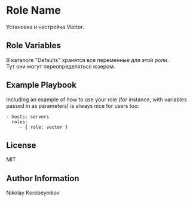 Role Name
=========
Установка и настройка Vector.


Role Variables
--------------
В каталоге "Defaults" хранятся все переменные для этой роли.    
Тут они могут переопределяться юзером.

Example Playbook
----------------

Including an example of how to use your role (for instance, with variables passed in as parameters) is always nice for users too:

    - hosts: servers
      roles:
         - { role: vector }

License
-------

MIT

Author Information
------------------
Nikolay Korobeynikov